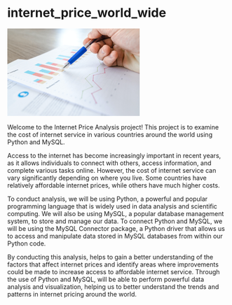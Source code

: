 # internet_price_world_wide


<img src="https://github.com/sunooja-suhara/internet_price_world_wide/blob/main/pexels-lukas-590022.jpg" width="60%">

 
 


Welcome to the Internet Price Analysis project! This project is to examine the cost of internet service in various countries around the world using Python and MySQL.

Access to the internet has become increasingly important in recent years, as it allows individuals to connect with others, access information, and complete various tasks online. However, the cost of internet service can vary significantly depending on where you live. Some countries have relatively affordable internet prices, while others have much higher costs.

To conduct analysis, we will be using Python, a powerful and popular programming language that is widely used in data analysis and scientific computing. We will also be using MySQL, a popular database management system, to store and manage our data. To connect Python and MySQL, we will be using the MySQL Connector package, a Python driver that allows us to access and manipulate data stored in MySQL databases from within our Python code.

By conducting this analysis, helps to gain a better understanding of the factors that affect internet prices and identify areas where improvements could be made to increase access to affordable internet service. Through the use of Python and MySQL,  will be able to perform powerful data analysis and visualization, helping us to better understand the trends and patterns in internet pricing around the world.
